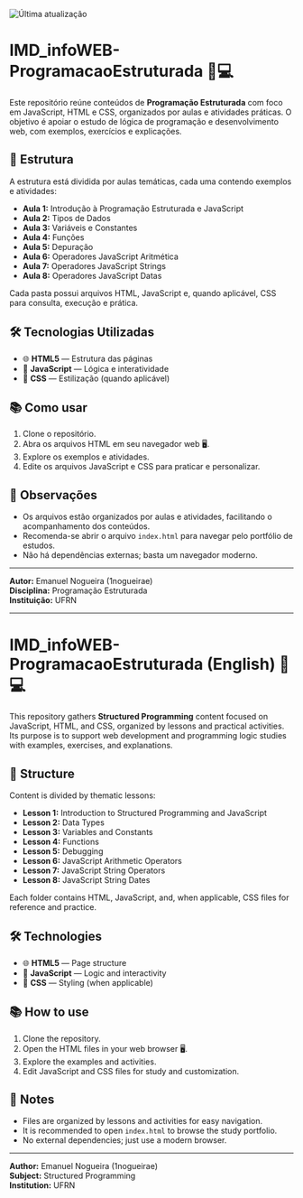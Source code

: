 
![Última atualização](https://img.shields.io/badge/atualizado-setembro%202025-blue)

# IMD_infoWEB-ProgramacaoEstruturada 🚀💻

Este repositório reúne conteúdos de **Programação Estruturada** com foco em JavaScript, HTML e CSS, organizados por aulas e atividades práticas. O objetivo é apoiar o estudo de lógica de programação e desenvolvimento web, com exemplos, exercícios e explicações.

## 📁 Estrutura

A estrutura está dividida por aulas temáticas, cada uma contendo exemplos e atividades:

- **Aula 1:** Introdução à Programação Estruturada e JavaScript
- **Aula 2:** Tipos de Dados
- **Aula 3:** Variáveis e Constantes
- **Aula 4:** Funções
- **Aula 5:** Depuração
- **Aula 6:** Operadores JavaScript Aritmética
- **Aula 7:** Operadores JavaScript Strings
- **Aula 8:** Operadores JavaScript Datas

Cada pasta possui arquivos HTML, JavaScript e, quando aplicável, CSS para consulta, execução e prática.

## 🛠️ Tecnologias Utilizadas

- 🌐 **HTML5** — Estrutura das páginas
- 📜 **JavaScript** — Lógica e interatividade
- 🎨 **CSS** — Estilização (quando aplicável)

## 📚 Como usar

1. Clone o repositório.
2. Abra os arquivos HTML em seu navegador web 🖥️.
3. Explore os exemplos e atividades.
4. Edite os arquivos JavaScript e CSS para praticar e personalizar.

## 📌 Observações

- Os arquivos estão organizados por aulas e atividades, facilitando o acompanhamento dos conteúdos.
- Recomenda-se abrir o arquivo `index.html` para navegar pelo portfólio de estudos.
- Não há dependências externas; basta um navegador moderno.

---

**Autor:** Emanuel Nogueira (1nogueirae)  
**Disciplina:** Programação Estruturada  
**Instituição:** UFRN

---

# IMD_infoWEB-ProgramacaoEstruturada (English) 🚀💻

This repository gathers **Structured Programming** content focused on JavaScript, HTML, and CSS, organized by lessons and practical activities. Its purpose is to support web development and programming logic studies with examples, exercises, and explanations.

## 📁 Structure

Content is divided by thematic lessons:

- **Lesson 1:** Introduction to Structured Programming and JavaScript
- **Lesson 2:** Data Types
- **Lesson 3:** Variables and Constants
- **Lesson 4:** Functions
- **Lesson 5:** Debugging
- **Lesson 6:** JavaScript Arithmetic Operators
- **Lesson 7:** JavaScript String Operators
- **Lesson 8:** JavaScript String Dates

Each folder contains HTML, JavaScript, and, when applicable, CSS files for reference and practice.

## 🛠️ Technologies

- 🌐 **HTML5** — Page structure
- 📜 **JavaScript** — Logic and interactivity
- 🎨 **CSS** — Styling (when applicable)

## 📚 How to use

1. Clone the repository.
2. Open the HTML files in your web browser 🖥️.
3. Explore the examples and activities.
4. Edit JavaScript and CSS files for study and customization.

## 📌 Notes

- Files are organized by lessons and activities for easy navigation.
- It is recommended to open `index.html` to browse the study portfolio.
- No external dependencies; just use a modern browser.

---

**Author:** Emanuel Nogueira (1nogueirae)  
**Subject:** Structured Programming  
**Institution:** UFRN